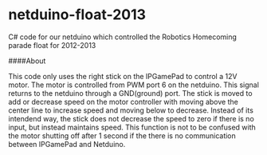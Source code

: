 netduino-float-2013
===================

C# code for our netduino which controlled the Robotics Homecoming parade float for 2012-2013

####About

This code only uses the right stick on the IPGamePad to control a 12V motor. The motor is controlled from PWM port 6 on the netduino. This signal returns to the netduino through a GND(ground) port. The stick is moved to add or decrease speed on the motor controller with moving above the center line to increase speed and moving below to decrease. Instead of its intendend way, the stick does not decrease the speed to zero if there is no input, but instead maintains speed. This function is not to be confused with the motor shutting off after 1 second if the there is no communication between IPGamePad and Netduino.

